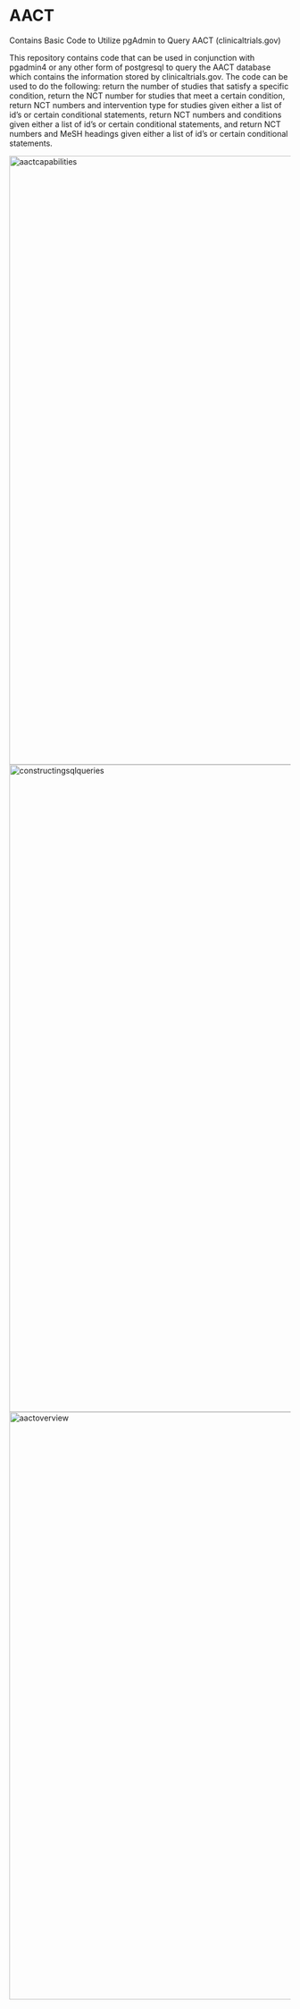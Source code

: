 # AACT
Contains Basic Code to Utilize pgAdmin to Query AACT (clinicaltrials.gov)

 
This repository contains code that can be used in conjunction with pgadmin4 or any other form of postgresql to query the AACT database which contains the information stored by clinicaltrials.gov.  The code can be used to do the following: return the number of studies that satisfy a specific condition, return the NCT number for studies that meet a certain condition, return NCT numbers and intervention type for studies given either a list of id’s or certain conditional statements, return NCT numbers and conditions given either a list of id’s or certain conditional statements, and return NCT numbers and MeSH headings given either a list of id’s or certain conditional statements.

<img width="1089" alt="aactcapabilities" src="https://user-images.githubusercontent.com/40306511/42787177-38638120-890e-11e8-9b01-cd9c51fa45b8.png">

<img width="1158" alt="constructingsqlqueries" src="https://user-images.githubusercontent.com/40306511/42787179-3ba46a34-890e-11e8-80c0-c815a3f5c40b.png">

<img width="1051" alt="aactoverview" src="https://user-images.githubusercontent.com/40306511/42787183-41d8ce5e-890e-11e8-8b43-41495700e892.png">

